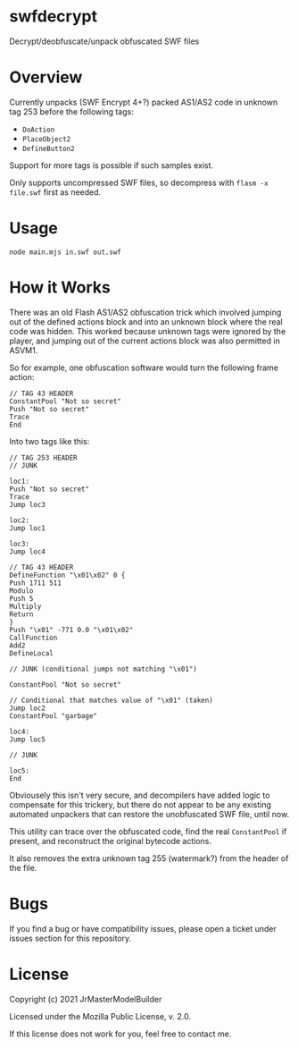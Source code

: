 # swfdecrypt

Decrypt/deobfuscate/unpack obfuscated SWF files


# Overview

Currently unpacks (SWF Encrypt 4+?) packed AS1/AS2 code in unknown tag 253 before the following tags:

-   `DoAction`
-   `PlaceObject2`
-   `DefineButton2`

Support for more tags is possible if such samples exist.

Only supports uncompressed SWF files, so decompress with `flasm -x file.swf` first as needed.


# Usage

```
node main.mjs in.swf out.swf
```


# How it Works

There was an old Flash AS1/AS2 obfuscation trick which involved jumping out of the defined actions block and into an unknown block where the real code was hidden. This worked because unknown tags were ignored by the player, and jumping out of the current actions block was also permitted in ASVM1.

So for example, one obfuscation software would turn the following frame action:

```
// TAG 43 HEADER
ConstantPool "Not so secret"
Push "Not so secret"
Trace
End
```

Into two tags like this:

```
// TAG 253 HEADER
// JUNK

loc1:
Push "Not so secret"
Trace
Jump loc3

loc2:
Jump loc1

loc3:
Jump loc4

// TAG 43 HEADER
DefineFunction "\x01\x02" 0 {
Push 1711 511
Modulo
Push 5
Multiply
Return
}
Push "\x01" -771 0.0 "\x01\x02"
CallFunction
Add2
DefineLocal

// JUNK (conditional jumps not matching "\x01")

ConstantPool "Not so secret"

// Conditional that matches value of "\x01" (taken)
Jump loc2
ConstantPool "garbage"

loc4:
Jump loc5

// JUNK

loc5:
End
```

Obviousely this isn't very secure, and decompilers have added logic to compensate for this trickery, but there do not appear to be any existing automated unpackers that can restore the unobfuscated SWF file, until now.

This utility can trace over the obfuscated code, find the real `ConstantPool` if present, and reconstruct the original bytecode actions.

It also removes the extra unknown tag 255 (watermark?) from the header of the file.


# Bugs

If you find a bug or have compatibility issues, please open a ticket under issues section for this repository.


# License

Copyright (c) 2021 JrMasterModelBuilder

Licensed under the Mozilla Public License, v. 2.0.

If this license does not work for you, feel free to contact me.
